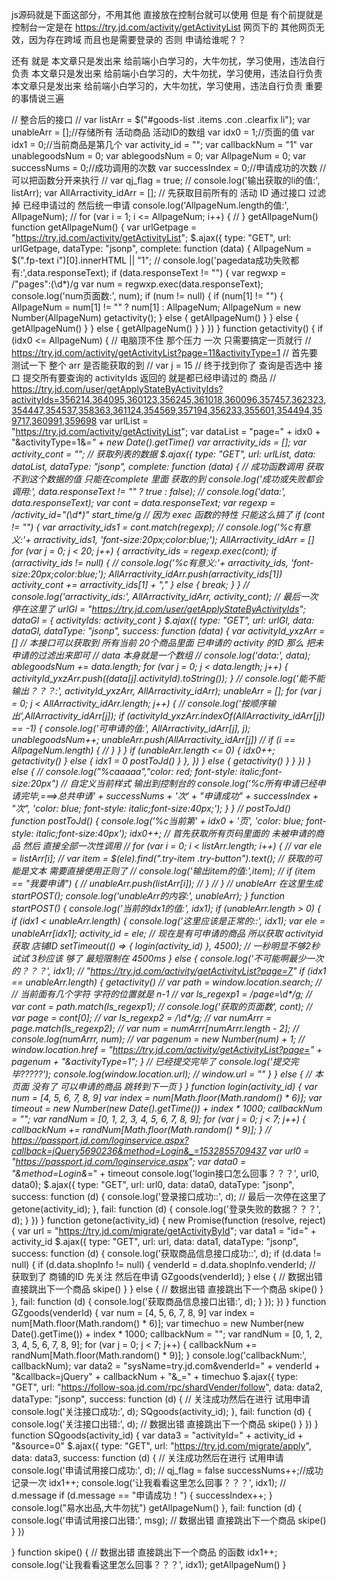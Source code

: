 ﻿js源码就是下面这部分，不用其他 直接放在控制台就可以使用 但是 有个前提就是 控制台一定是在 https://try.jd.com/activity/getActivityList 网页下的 其他网页无效，因为存在跨域 而且也是需要登录的 否则 申请给谁呢？？

还有 就是 本文章只是发出来 给前端小白学习的，大牛勿扰，学习使用，违法自行负责  本文章只是发出来 给前端小白学习的，大牛勿扰，学习使用，违法自行负责 本文章只是发出来 给前端小白学习的，大牛勿扰，学习使用，违法自行负责 重要的事情说三遍

// 整合后的接口
// var listArr = $("#goods-list .items .con .clearfix li");
var unableArr = [];//存储所有 活动商品 活动ID的数组
var idx0 = 1;//页面的值
var idx1 = 0;//当前商品是第几个
var activity_id = "";
var callbackNum = "1"
var unablegoodsNum = 0;
var ablegoodsNum = 0;
var AllpageNum = 0;
var successNums = 0;//成功调用的次数
var successIndex = 0;//申请成功的次数
// 可以把函数分开来执行
// var qj_flag = true;
// console.log('输出获取的li的值:', listArr);
var AllArractivity_idArr = [];
//  先获取目前所有的 活动 ID 通过接口 过滤掉 已经申请过的 然后统一申请
console.log('AllpageNum.length的值:', AllpageNum);
// for (var i = 1; i <= AllpageNum; i++) {
// }
getAllpageNum()
function getAllpageNum() {
 var urlGetpage = "https://try.jd.com/activity/getActivityList";
 $.ajax({
 type: "GET",
 url: urlGetpage,
 dataType: "jsonp",
 complete: function (data) {
 AllpageNum = $(".fp-text i")[0].innerHTML || "1";
 // console.log('pagedata成功失败都有:',data.responseText);
 if (data.responseText != "") {
 var regwxp = /"pages":(\d*)/g
 var num = regwxp.exec(data.responseText);
 console.log('num页面数:', num);
 if (num != null) {
 if (num[1] != "") {
 AllpageNum = num[1] != "" ? num[1] : AllpageNum;
 AllpageNum = new Number(AllpageNum)
 getactivity();
                    } else {
 getAllpageNum()
                    }
                } else {
 getAllpageNum()
                }
            } else {
 getAllpageNum()
            }
        }
    })
}
function getactivity() {
 if (idx0 <= AllpageNum) {
 // 电脑顶不住 那个压力 一次 只需要搞定一页就行
 // https://try.jd.com/activity/getActivityList?page=11&activityType=1
 // 首先要测试一下 整个 arr 是否能获取的到
 // var j = 15
 // 终于找到你了 查询是否选中 接口 提交所有要查询的 activityIds 返回的 就是都已经申请过的 商品
 // https://try.jd.com/user/getApplyStateByActivityIds?activityIds=356214,364095,360123,356245,361018,360096,357457,362323,354447,354537,358363,361124,354569,357194,356233,355601,354494,359717,360991,359698
 var urlList = "https://try.jd.com/activity/getActivityList";
 var dataList = "page=" + idx0 + "&activityType=1&_=" + new Date().getTime()
 var arractivity_ids = [];
 var activity_cont = "";
 // 获取列表的数据
 $.ajax({
 type: "GET",
 url: urlList,
 data: dataList,
 dataType: "jsonp",
 complete: function (data) {
 // 成功函数调用 获取不到这个数据的值 只能在complete 里面 获取的到
 console.log('成功或失败都会调用:', data.responseText != "" ? true : false);
 // console.log('data:', data.responseText);
 var cont = data.responseText;
 var regexp = /activity_id="(\d*)" start_time/g
 // 因为 exec 函数的特性 只能这么搞了
 if (cont != "") {
 var arractivity_ids1 = cont.match(regexp);
 // console.log('%c有意义:'+ arractivity_ids1, 'font-size:20px;color:blue;');
 AllArractivity_idArr = []
 for (var j = 0; j < 20; j++) {
 arractivity_ids = regexp.exec(cont);
 if (arractivity_ids != null) {
 // console.log('%c有意义:'+ arractivity_ids, 'font-size:20px;color:blue;');
 AllArractivity_idArr.push(arractivity_ids[1])
 activity_cont += arractivity_ids[1] + ","
                        } else {
 break;
                        }
                    }
 // console.log('arractivity_ids:', AllArractivity_idArr, activity_cont);
 // 最后一次停在这里了
 urlGl = "https://try.jd.com/user/getApplyStateByActivityIds";
 dataGl = {
 activityIds: activity_cont
                    }
 $.ajax({
 type: "GET",
 url: urlGl,
 data: dataGl,
 dataType: "jsonp",
 success: function (data) {
 var activityId_yxzArr = []
 // 本接口可以获取到 所有当前 20个商品里面 已申请的 activity 的ID 那么 把未申请的过滤出来即可
 // data 本身就是一个数组
 // console.log('data:', data);
 ablegoodsNum += data.length;
 for (var j = 0; j < data.length; j++) {
 activityId_yxzArr.push((data[j].activityId).toString());
                            }
 // console.log('能不能输出？？？:', activityId_yxzArr, AllArractivity_idArr);
 unableArr = [];
 for (var j = 0; j < AllArractivity_idArr.length; j++) {
 // console.log('按顺序输出',AllArractivity_idArr[j]);
 if (activityId_yxzArr.indexOf(AllArractivity_idArr[j]) == -1) {
 console.log('可申请的值:', AllArractivity_idArr[j], j);
 unablegoodsNum++;
 unableArr.push(AllArractivity_idArr[j])
 // if (i == AllpageNum.length) {
 // }
                                }
                            }
 if (unableArr.length <= 0) {
 idx0++;
 getactivity()
                            } else {
 idx1 = 0
 postToJd()
                            }
                        },
                    })
                } else {
 getactivity()
                }
            }
        })
    } else {
 // console.log("%caaaaa","color: red; font-style: italic;font-size:20px")
 // 自定义当前样式 输出到控制台的
 console.log('%c所有申请已经申请完毕,===>总共申请' + successNums + '次' + "申请成功" + successIndex + "次", 'color: blue; font-style: italic;font-size:40px;');
    }
}
// postToJd()
function postToJd() {
 console.log('%c当前第' + idx0 + '页', 'color: blue; font-style: italic;font-size:40px');
 idx0++;
 // 首先获取所有页码里面的 未被申请的商品 然后 直接全部一次性调用
 // for (var i = 0; i < listArr.length; i++) {
 // var ele = listArr[i];
 // var item = $(ele).find(".try-item .try-button").text();
 // 获取的可能是文本 需要直接使用正则了
 // console.log('输出item的值:',item);
 // if (item == "我要申请") {
 // unableArr.push(listArr[i]);
 // }
 // }
 // unableArr 在这里生成
 startPOST();
 console.log('unableArr的内容:', unableArr);
}
function startPOST() {
 console.log('当前的idx1的值:', idx1);
 if (unableArr.length > 0) {
 if (idx1 < unableArr.length) {
 console.log('这里应该是正常的::', idx1);
 var ele = unableArr[idx1];
 activity_id = ele;
 //  现在是有可申请的商品 所以获取 activityid获取 店铺ID
 setTimeout(() => {
 login(activity_id)
            }, 4500);
 // 一秒明显不够2秒 试试 3秒应该 够了 最短限制在 4500ms
        } else {
 console.log('不可能啊最少一次的？？？', idx1);
 // "https://try.jd.com/activity/getActivityList?page=7"
 if (idx1 == unableArr.length) {
 getactivity()
 // var path = window.location.search;
 // // 当前面有几个字符 字符的位置就是 n-1
 // var ls_regexp1 = /page=\d*/g;
 // var cont = path.match(ls_regexp1);
 // console.log('获取的页面数', cont);
 // var page = cont[0];
 // var ls_regexp2 = /\d*/g;
 // var numArrr = page.match(ls_regexp2);
 // var num = numArrr[numArrr.length - 2];
 // console.log(numArrr, num);
 // var pagenum = new Number(num) + 1;
 // window.location.href = "https://try.jd.com/activity/getActivityList?page=" + pagenum + "&activityType=1";
            }
 // 已经提交完毕了
 console.log('提交完毕?????');
 console.log(window.location.url);
 // window.url = ""
        }
    } else {
 // 本页面 没有了 可以申请的商品 跳转到下一页
    }
}
function login(activity_id) {
 var num = [4, 5, 6, 7, 8, 9]
 var index = num[Math.floor(Math.random() * 6)];
 var timeout = new Number(new Date().getTime()) + index * 1000;
 callbackNum = "";
 var randNum = [0, 1, 2, 3, 4, 5, 6, 7, 8, 9];
 for (var j = 0; j < 7; j++) {
 callbackNum += randNum[Math.floor(Math.random() * 9)];
    }
 // https://passport.jd.com/loginservice.aspx?callback=jQuery5690236&method=Login&_=1532855709437
 var url0 = "https://passport.jd.com/loginservice.aspx";
 var data0 = "&method=Login&_=" + timeout
 console.log('login接口怎么回事？？？', url0, data0);
 $.ajax({
 type: "GET",
 url: url0,
 data: data0,
 dataType: "jsonp",
 success: function (d) {
 console.log('登录接口成功::', d);
 // 最后一次停在这里了
 getone(activity_id);
        },
 fail: function (d) {
 console.log('登录失败的数据？？？', d);
        }
    })
}
function getone(activity_id) {
 new Promise(function (resolve, reject) {
 var url = "https://try.jd.com/migrate/getActivityById";
 var data1 = "id=" + activity_id
 $.ajax({
 type: "GET",
 url: url,
 data: data1,
 dataType: "jsonp",
 success: function (d) {
 console.log('获取商品信息接口成功::', d);
 if (d.data != null) {
 if (d.data.shopInfo != null) {
 venderId = d.data.shopInfo.venderId;
 // 获取到了 商铺的ID 先关注 然后在申请
 GZgoods(venderId);
                    } else {
 // 数据出错 直接跳出下一个商品
 skipe()
                    }
                } else {
 // 数据出错 直接跳出下一个商品
 skipe()
                }
            },
 fail: function (d) {
 console.log('获取商品信息接口出错:', d);
            }
        });
    })
}
function GZgoods(venderId) {
 var num = [4, 5, 6, 7, 8, 9]
 var index = num[Math.floor(Math.random() * 6)];
 var timechuo = new Number(new Date().getTime()) + index * 1000;
 callbackNum = "";
 var randNum = [0, 1, 2, 3, 4, 5, 6, 7, 8, 9];
 for (var j = 0; j < 7; j++) {
 callbackNum += randNum[Math.floor(Math.random() * 9)];
    }
 console.log('callbackNum:', callbackNum);
 var data2 = "sysName=try.jd.com&venderId=" + venderId + "&callback=jQuery" + callbackNum + "&_=" + timechuo
 $.ajax({
 type: "GET",
 url: "https://follow-soa.jd.com/rpc/shardVender/follow",
 data: data2,
 dataType: "jsonp",
 success: function (d) {
 // 关注成功然后在进行 试用申请
 console.log('关注接口成功:', d);
 SQgoods(activity_id);
        },
 fail: function (d) {
 console.log('关注接口出错:', d);
 // 数据出错 直接跳出下一个商品
 skipe()
        }
    })
}
function SQgoods(activity_id) {
 var data3 = "activityId=" + activity_id + "&source=0"
 $.ajax({
 type: "GET",
 url: "https://try.jd.com/migrate/apply",
 data: data3,
 success: function (d) {
 // 关注成功然后在进行 试用申请
 console.log('申请试用接口成功:', d);
 // qj_flag = false
 successNums++;//成功记录一次
 idx1++;
 console.log('让我看看这里怎么回事？？？', idx1);
 // d.message
 if (d.message == "申请成功！") {
 successIndex++;
            }
            console.log("易水出品,大牛勿扰")
 getAllpageNum()
        },
 fail: function (d) {
 console.log('申请试用接口出错:', msg);
 // 数据出错 直接跳出下一个商品
 skipe()
        }
    })

}
function skipe() {
 // 数据出错 直接跳出下一个商品 的函数
 idx1++;
 console.log('让我看看这里怎么回事？？？', idx1);
 getAllpageNum()
}
